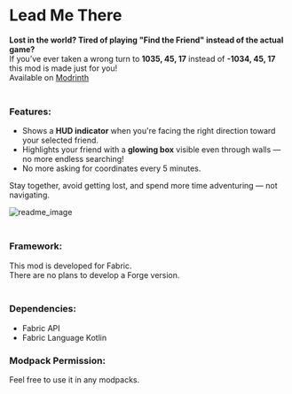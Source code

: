 # Lead Me There

**Lost in the world? Tired of playing "Find the Friend" instead of the actual game?**  
If you’ve ever taken a wrong turn to **1035, 45, 17** instead of **-1034, 45, 17** this mod is made just for you!
<br />Available on <a href="https://modrinth.com/mod/lead-me-there">Modrinth</a>

### <br/>Features:
- Shows a **HUD indicator** when you're facing the right direction toward your selected friend.
- Highlights your friend with a **glowing box** visible even through walls — no more endless searching!
- No more asking for coordinates every 5 minutes.

Stay together, avoid getting lost, and spend more time adventuring — not navigating.

![readme_image](https://github.com/user-attachments/assets/b30197cf-73a5-48c0-a6b3-8c7ce73856e9)


### <br/>Framework:
This mod is developed for Fabric.<br/>
There are no plans to develop a Forge version.

### <br/>Dependencies:
- Fabric API
- Fabric Language Kotlin

### Modpack Permission:<br/>
Feel free to use it in any modpacks.


